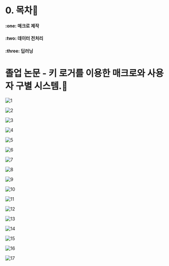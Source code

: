 # 0. 목차:link:   
<H4>:one: 매크로 제작
 <br>
<H4>:two: 데이터 전처리 
 <br>
<H4>:three: 딥러닝
 <br>

# 졸업 논문 - 키 로거를 이용한 매크로와 사용자 구별 시스템.:link:


![1](https://github.com/ilovegalio/macrodetection/assets/77008882/31ebf585-5b94-41d6-92ba-4a53a844717f)

![2](https://github.com/ilovegalio/macrodetection/assets/77008882/48a3bef5-882b-481b-b95b-d5c47a80af64)

![3](https://github.com/ilovegalio/macrodetection/assets/77008882/a1356408-56f5-4a69-9087-f9b749f698d2)

![4](https://github.com/ilovegalio/macrodetection/assets/77008882/06af52b8-d62e-4f49-b367-2d88bac960fc)

![5](https://github.com/ilovegalio/macrodetection/assets/77008882/03030a54-baf0-4b8f-bfa9-fc9f3b8bf716)

![6](https://github.com/ilovegalio/macrodetection/assets/77008882/704019d6-c465-48c1-bb6d-f24cc1629405)

![7](https://github.com/ilovegalio/macrodetection/assets/77008882/8a89ad84-9623-4d02-91bc-74cb15548a7e)

![8](https://github.com/ilovegalio/macrodetection/assets/77008882/396b7ff1-588c-488f-9316-4de37727516d)

![9](https://github.com/ilovegalio/macrodetection/assets/77008882/692bf899-f5c1-4cdd-9649-77f6d2320fb8)

![10](https://github.com/ilovegalio/macrodetection/assets/77008882/cf0c251c-fa20-4f5c-924d-68bc0ae1df43)

![11](https://github.com/ilovegalio/macrodetection/assets/77008882/755a2ec1-ff44-4a30-a789-8ac25519cbb5)

![12](https://github.com/ilovegalio/macrodetection/assets/77008882/48881bcc-18cd-410b-9799-e9f4cc5935f5)

![13](https://github.com/ilovegalio/macrodetection/assets/77008882/922b039e-9bf0-4efb-973c-113ab625d120)

![14](https://github.com/ilovegalio/macrodetection/assets/77008882/1562e76c-92ea-4eb6-b220-76f5e5112400)

![15](https://github.com/ilovegalio/macrodetection/assets/77008882/62998b55-28ed-4e25-aa43-b86deec9f082)

![16](https://github.com/ilovegalio/macrodetection/assets/77008882/3342ad10-7018-4dc8-aa82-3f10d987967f)

![17](https://github.com/ilovegalio/macrodetection/assets/77008882/fc606167-fea7-4758-922a-92e4101e96f6)
